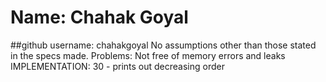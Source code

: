 # Name: Chahak Goyal
##github username: chahakgoyal
No assumptions other than those stated in the specs made.
Problems: Not free of memory errors and leaks
IMPLEMENTATION: 30 - prints out decreasing order